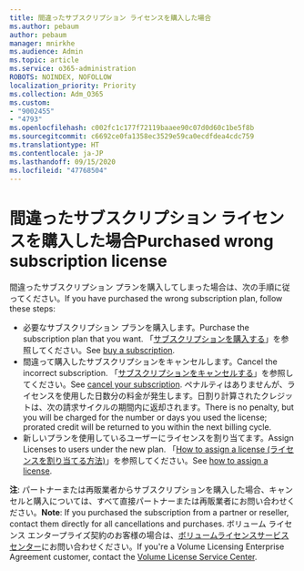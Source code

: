 ```yaml
---
title: 間違ったサブスクリプション ライセンスを購入した場合
ms.author: pebaum
author: pebaum
manager: mnirkhe
ms.audience: Admin
ms.topic: article
ms.service: o365-administration
ROBOTS: NOINDEX, NOFOLLOW
localization_priority: Priority
ms.collection: Adm_O365
ms.custom:
- "9002455"
- "4793"
ms.openlocfilehash: c002fc1c177f72119baaee90c07d0d60c1be5f8b
ms.sourcegitcommit: c6692ce0fa1358ec3529e59ca0ecdfdea4cdc759
ms.translationtype: HT
ms.contentlocale: ja-JP
ms.lasthandoff: 09/15/2020
ms.locfileid: "47768504"
---
```

# <a name="purchased-wrong-subscription-license"></a><span data-ttu-id="41ee5-102">間違ったサブスクリプション ライセンスを購入した場合</span><span class="sxs-lookup"><span data-stu-id="41ee5-102">Purchased wrong subscription license</span></span>

<span data-ttu-id="41ee5-103">間違ったサブスクリプション プランを購入してしまった場合は、次の手順に従ってください。</span><span class="sxs-lookup"><span data-stu-id="41ee5-103">If you have purchased the wrong subscription plan, follow these steps:</span></span>

- <span data-ttu-id="41ee5-104">必要なサブスクリプション プランを購入します。</span><span class="sxs-lookup"><span data-stu-id="41ee5-104">Purchase the subscription plan that you want.</span></span> <span data-ttu-id="41ee5-105">「[サブスクリプションを購入する](https://docs.microsoft.com/alchemyinsights/buy-a-subscription-to-office-365-for-business)」を参照してください。</span><span class="sxs-lookup"><span data-stu-id="41ee5-105">See [buy a subscription](https://docs.microsoft.com/alchemyinsights/buy-a-subscription-to-office-365-for-business).</span></span>
- <span data-ttu-id="41ee5-106">間違って購入したサブスクリプションをキャンセルします。</span><span class="sxs-lookup"><span data-stu-id="41ee5-106">Cancel the incorrect subscription.</span></span> <span data-ttu-id="41ee5-107">「[サブスクリプションをキャンセルする](https://docs.microsoft.com/alchemyinsights/canceling-your-office-365-subscription)」を参照してください。</span><span class="sxs-lookup"><span data-stu-id="41ee5-107">See [cancel your subscription](https://docs.microsoft.com/alchemyinsights/canceling-your-office-365-subscription).</span></span>
<span data-ttu-id="41ee5-108">ペナルティはありませんが、ライセンスを使用した日数分の料金が発生します。日割り計算されたクレジットは、次の請求サイクルの期間内に返却されます。</span><span class="sxs-lookup"><span data-stu-id="41ee5-108">There is no penalty, but you will be charged for the number or days you used the license; prorated credit will be returned to you within the next billing cycle.</span></span>
- <span data-ttu-id="41ee5-109">新しいプランを使用しているユーザーにライセンスを割り当てます。</span><span class="sxs-lookup"><span data-stu-id="41ee5-109">Assign Licenses to users under the new plan.</span></span> <span data-ttu-id="41ee5-110">「[How to assign a license (ライセンスを割り当てる方法)](https://docs.microsoft.com/alchemyinsights/how-to-assign-a-license-to-a-user)」を参照してください。</span><span class="sxs-lookup"><span data-stu-id="41ee5-110">See [how to assign a license](https://docs.microsoft.com/alchemyinsights/how-to-assign-a-license-to-a-user).</span></span>

<span data-ttu-id="41ee5-111">**注**: パートナーまたは再販業者からサブスクリプションを購入した場合、キャンセルと購入については、すべて直接パートナーまたは再販業者にお問い合わせください。</span><span class="sxs-lookup"><span data-stu-id="41ee5-111">**Note**: If you purchased the subscription from a partner or reseller, contact them directly for all cancellations and purchases.</span></span> <span data-ttu-id="41ee5-112">ボリューム ライセンス エンタープライズ契約のお客様の場合は、[ボリュームライセンスサービスセンター](https://support.microsoft.com/help/4471406/how-to-contact-the-microsoft-volume-licensing-service-center)にお問い合わせください。</span><span class="sxs-lookup"><span data-stu-id="41ee5-112">If you're a Volume Licensing Enterprise Agreement customer, contact the [Volume License Service Center](https://support.microsoft.com/help/4471406/how-to-contact-the-microsoft-volume-licensing-service-center).</span></span>
